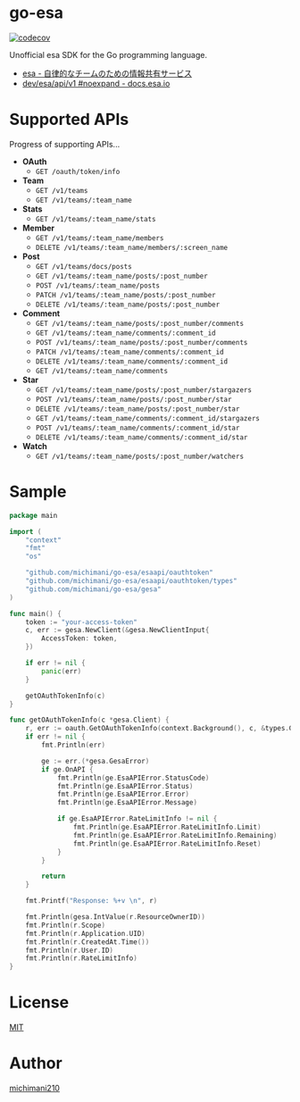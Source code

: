 go-esa
===

[![codecov](https://codecov.io/gh/michimani/go-esa/branch/main/graph/badge.svg?token=JL9T8F4GBX)](https://codecov.io/gh/michimani/go-esa)  

Unofficial esa SDK for the Go programming language.

- [esa - 自律的なチームのための情報共有サービス](https://esa.io/)
- [dev/esa/api/v1 #noexpand - docs.esa.io](https://docs.esa.io/posts/102)

# Supported APIs

Progress of supporting APIs...

- **OAuth**
  - `GET /oauth/token/info`
- **Team**
  - `GET /v1/teams`
  - `GET /v1/teams/:team_name`
- **Stats**
  - `GET /v1/teams/:team_name/stats`
- **Member**
  - `GET /v1/teams/:team_name/members`
  - `DELETE /v1/teams/:team_name/members/:screen_name`
- **Post**
  - `GET /v1/teams/docs/posts`
  - `GET /v1/teams/:team_name/posts/:post_number`
  - `POST /v1/teams/:team_name/posts`
  - `PATCH /v1/teams/:team_name/posts/:post_number`
  - `DELETE /v1/teams/:team_name/posts/:post_number`
- **Comment**
  - `GET /v1/teams/:team_name/posts/:post_number/comments`
  - `GET /v1/teams/:team_name/comments/:comment_id`
  - `POST /v1/teams/:team_name/posts/:post_number/comments`
  - `PATCH /v1/teams/:team_name/comments/:comment_id`
  - `DELETE /v1/teams/:team_name/comments/:comment_id`
  - `GET /v1/teams/:team_name/comments`
- **Star**
  - `GET /v1/teams/:team_name/posts/:post_number/stargazers`
  - `POST /v1/teams/:team_name/posts/:post_number/star`
  - `DELETE /v1/teams/:team_name/posts/:post_number/star`
  - `GET /v1/teams/:team_name/comments/:comment_id/stargazers`
  - `POST /v1/teams/:team_name/comments/:comment_id/star`
  - `DELETE /v1/teams/:team_name/comments/:comment_id/star`
- **Watch**
  - `GET /v1/teams/:team_name/posts/:post_number/watchers`

# Sample

```go
package main

import (
	"context"
	"fmt"
	"os"

	"github.com/michimani/go-esa/esaapi/oauthtoken"
	"github.com/michimani/go-esa/esaapi/oauthtoken/types"
	"github.com/michimani/go-esa/gesa"
)

func main() {
	token := "your-access-token"
	c, err := gesa.NewClient(&gesa.NewClientInput{
		AccessToken: token,
	})

	if err != nil {
		panic(err)
	}

	getOAuthTokenInfo(c)
}

func getOAuthTokenInfo(c *gesa.Client) {
	r, err := oauth.GetOAuthTokenInfo(context.Background(), c, &types.GetOAuthTokenInfoInput{})
	if err != nil {
		fmt.Println(err)

		ge := err.(*gesa.GesaError)
		if ge.OnAPI {
			fmt.Println(ge.EsaAPIError.StatusCode)
			fmt.Println(ge.EsaAPIError.Status)
			fmt.Println(ge.EsaAPIError.Error)
			fmt.Println(ge.EsaAPIError.Message)

			if ge.EsaAPIError.RateLimitInfo != nil {
				fmt.Println(ge.EsaAPIError.RateLimitInfo.Limit)
				fmt.Println(ge.EsaAPIError.RateLimitInfo.Remaining)
				fmt.Println(ge.EsaAPIError.RateLimitInfo.Reset)
			}
		}

		return
	}

	fmt.Printf("Response: %+v \n", r)

	fmt.Println(gesa.IntValue(r.ResourceOwnerID))
	fmt.Println(r.Scope)
	fmt.Println(r.Application.UID)
	fmt.Println(r.CreatedAt.Time())
	fmt.Println(r.User.ID)
	fmt.Println(r.RateLimitInfo)
}
```

# License

[MIT](https://github.com/michimani/go-esa/blob/main/LICENSE)

# Author

[michimani210](https://twitter.com/michimani210)

